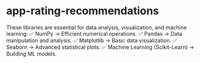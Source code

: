 # app-rating-recommendations
These libraries are essential for data analysis, visualization, and machine learning: ✅ NumPy → Efficient numerical operations. ✅ Pandas → Data manipulation and analysis. ✅ Matplotlib → Basic data visualization. ✅ Seaborn → Advanced statistical plots. ✅ Machine Learning (Scikit-Learn) → Building ML models.
